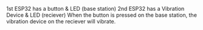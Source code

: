 1st ESP32 has a button & LED (base station)
2nd ESP32 has a Vibration Device & LED (reciever)
When the button is pressed on the base station, the vibration device on the reciever will vibrate.


